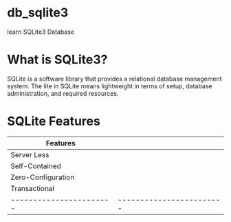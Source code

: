 # db_sqlite3
learn SQLite3 Database

# What is SQLite3?
SQLite is a software library that provides a relational database management system. 
The lite in SQLite means lightweight in terms of setup, database administration, and required resources.

# SQLite Features
|Features               |                        |
|-----------------------|------------------------|
|Server Less            |                        |
|Self-Contained         |                        |
|Zero-Configuration     |                        |
|Transactional          |                        |
|-----------------------|------------------------|

